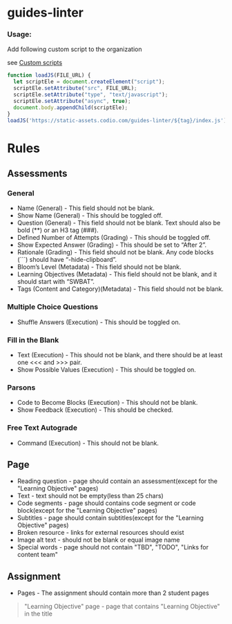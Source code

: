 # guides-linter

### Usage:

Add following custom script to the organization

see [Custom scripts](https://docs.codio.com/instructors/admin/organization/enable-custom-script.html)


```javascript
function loadJS(FILE_URL) {
  let scriptEle = document.createElement("script");
  scriptEle.setAttribute("src", FILE_URL);
  scriptEle.setAttribute("type", "text/javascript");
  scriptEle.setAttribute("async", true);
  document.body.appendChild(scriptEle);
}
loadJS('https://static-assets.codio.com/guides-linter/${tag}/index.js');
```


# Rules

## Assessments

### General
  * Name (General) - This field should not be blank.
  * Show Name (General) - This should be toggled off.
  * Question (General) - This field should not be blank. Text should also be bold (**) or an H3 tag (###).
  * Defined Number of Attempts (Grading) - This should be toggled off.
  * Show Expected Answer (Grading) - This should be set to “After 2”.
  * Rationale (Grading) - This field should not be blank. Any code blocks (```) should have “-hide-clipboard”.
  * Bloom’s Level (Metadata) - This field should not be blank.
  * Learning Objectives (Metadata) - This field should not be blank, and it should start with “SWBAT”.
  * Tags (Content and Category)(Metadata) - This field should not be blank.

### Multiple Choice Questions
  * Shuffle Answers (Execution) - This should be toggled on.

### Fill in the Blank
  * Text (Execution) - This should not be blank, and there should be at least one <<< and >>> pair.
  * Show Possible Values (Execution) - This should be toggled on.

### Parsons
  * Code to Become Blocks (Execution) - This should not be blank.
  * Show Feedback (Execution) - This should be checked.

### Free Text Autograde
  * Command (Execution) - This should not be blank.

## Page
  * Reading question - page should contain an assessment(except for the "Learning Objective" pages)
  * Text - text should not be empty(less than 25 chars)
  * Code segments - page should contains code segment or code block(except for the "Learning Objective" pages)
  * Subtitles - page should contain subtitles(except for the "Learning Objective" pages)
  * Broken resource - links for external resources should exist
  * Image alt text - should not be blank or equal image name
  * Special words - page should not contain "TBD", "TODO", "Links for content team"

## Assignment
  * Pages - The assignment should contain more than 2 student pages

> "Learning Objective" page - page that contains "Learning Objective" in the title 

